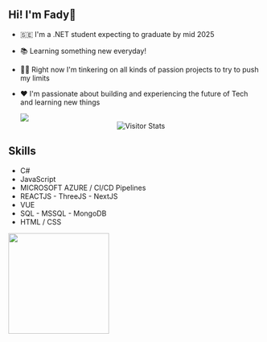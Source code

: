 ## Hi! I'm Fady👋

- 🇸🇪  I'm a .NET student expecting to graduate by mid 2025
- 📚 Learning something new everyday!
- 👩‍🏫 Right now I'm tinkering on all kinds of passion projects to try to push my limits
- ❤️ I'm passionate about building and experiencing the future of Tech and learning new things
  

  <img src="![](https://komarev.com/ghpvc/?username=Manhattaa"/>

  <div align="center">
        <img alt="Visitor Stats" 
            src="https://widgetbite.com/stats/Manhattaa"/>  
    </div>

## Skills
* C#
* JavaScript
* MICROSOFT AZURE / CI/CD Pipelines
* REACTJS - ThreeJS - NextJS
* VUE
* SQL - MSSQL - MongoDB
* HTML / CSS
<img src="https://bear-images.sfo2.cdn.digitaloceanspaces.com/jacquelineshadforth-1696781773-0.gif" width="200" />
